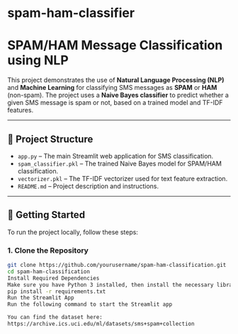 # spam-ham-classifier
# SPAM/HAM Message Classification using NLP

This project demonstrates the use of **Natural Language Processing (NLP)** and **Machine Learning** for classifying SMS messages as **SPAM** or **HAM** (non-spam). The project uses a **Naive Bayes classifier** to predict whether a given SMS message is spam or not, based on a trained model and TF-IDF features.

---

## 📂 Project Structure

- `app.py` – The main Streamlit web application for SMS classification.
- `spam_classifier.pkl` – The trained Naive Bayes model for SPAM/HAM classification.
- `vectorizer.pkl` – The TF-IDF vectorizer used for text feature extraction.
- `README.md` – Project description and instructions.

---

## 🚀 Getting Started

To run the project locally, follow these steps:

### 1. Clone the Repository
```bash
git clone https://github.com/yourusername/spam-ham-classification.git
cd spam-ham-classification
Install Required Dependencies
Make sure you have Python 3 installed, then install the necessary libraries:
pip install -r requirements.txt
Run the Streamlit App
Run the following command to start the Streamlit app

You can find the dataset here:
https://archive.ics.uci.edu/ml/datasets/sms+spam+collection
